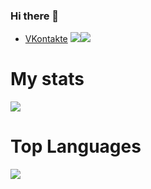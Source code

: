 ### Hi there 👋
* [VKontakte](https://vk.com/thorthestrongest)
<img src="https://img.shields.io/badge/-C++-00599C?logo=C++&logoColor=fff"><img src="https://img.shields.io/badge/-Python-3776AB?logo=Python&logoColor=fff">
# My stats
![](https://github-readme-stats.vercel.app/api?username=Valkorchik&count_private=true&show_icons=true&theme=radical)




# Top Languages
![](https://github-readme-stats.vercel.app/api/top-langs/?username=VALKORCHIK&show_icons=true&theme=radical)









